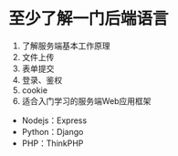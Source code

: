 # 至少了解一门后端语言

1. 了解服务端基本工作原理
2. 文件上传
3. 表单提交
4. 登录、鉴权
5. cookie
6. 适合入门学习的服务端Web应用框架
* Nodejs：Express
* Python：Django
* PHP：ThinkPHP